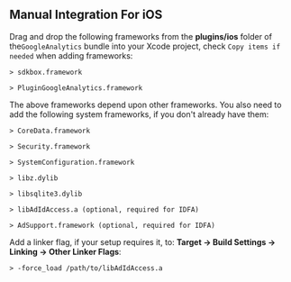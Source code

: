 ## Manual Integration For iOS
Drag and drop the following frameworks from the __plugins/ios__ folder of
the`GoogleAnalytics` bundle into your Xcode project, check `Copy items if needed` when adding frameworks:

    > sdkbox.framework

    > PluginGoogleAnalytics.framework

The above frameworks depend upon other frameworks. You also need to add the
following system frameworks, if you don't already have them:

    > CoreData.framework

    > Security.framework

    > SystemConfiguration.framework

    > libz.dylib

    > libsqlite3.dylib

    > libAdIdAccess.a (optional, required for IDFA)

    > AdSupport.framework (optional, required for IDFA)

Add a linker flag, if your setup requires it, to:
__Target -> Build Settings -> Linking -> Other Linker Flags__:

    > -force_load /path/to/libAdIdAccess.a

